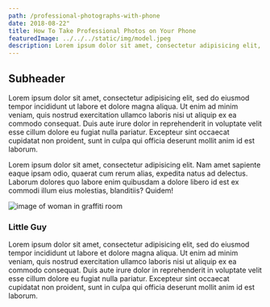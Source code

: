 ```yaml
---
path: /professional-photographs-with-phone
date: 2018-08-22"
title: How To Take Professional Photos on Your Phone
featuredImage: ../../../static/img/model.jpeg
description: Lorem ipsum dolor sit amet, consectetur adipisicing elit, sed do eiusmod tempor incididunt ut labore et dolore magna aliqua.
---
```


## Subheader
Lorem ipsum dolor sit amet, consectetur adipisicing elit, sed do eiusmod tempor incididunt ut labore et dolore magna aliqua. Ut enim ad minim veniam, quis nostrud exercitation ullamco laboris nisi ut aliquip ex ea commodo consequat. Duis aute irure dolor in reprehenderit in voluptate velit esse cillum dolore eu fugiat nulla pariatur. Excepteur sint occaecat cupidatat non proident, sunt in culpa qui officia deserunt mollit anim id est laborum.

Lorem ipsum dolor sit amet, consectetur adipisicing elit. Nam amet sapiente eaque ipsam odio, quaerat cum rerum alias, expedita natus ad delectus. Laborum dolores quo labore enim quibusdam a dolore libero id est ex commodi illum eius molestias, blanditiis? Quidem!

![image of woman in graffiti room](https://images.unsplash.com/photo-1535375154065-c00a3eeacb65?ixlib=rb-0.3.5&ixid=eyJhcHBfaWQiOjEyMDd9&s=c6569b3d2ac1c2fdf49f6ac6112bbac0&auto=format&fit=crop&w=1050&q=80 "numb 1")


### Little Guy
Lorem ipsum dolor sit amet, consectetur adipisicing elit, sed do eiusmod tempor incididunt ut labore et dolore magna aliqua. Ut enim ad minim veniam, quis nostrud exercitation ullamco laboris nisi ut aliquip ex ea commodo consequat. Duis aute irure dolor in reprehenderit in voluptate velit esse cillum dolore eu fugiat nulla pariatur. Excepteur sint occaecat cupidatat non proident, sunt in culpa qui officia deserunt mollit anim id est laborum.

